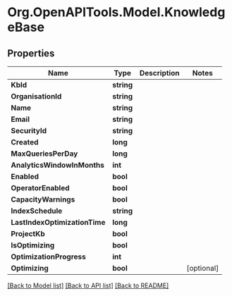 # Org.OpenAPITools.Model.KnowledgeBase

## Properties

Name | Type | Description | Notes
------------ | ------------- | ------------- | -------------
**KbId** | **string** |  | 
**OrganisationId** | **string** |  | 
**Name** | **string** |  | 
**Email** | **string** |  | 
**SecurityId** | **string** |  | 
**Created** | **long** |  | 
**MaxQueriesPerDay** | **long** |  | 
**AnalyticsWindowInMonths** | **int** |  | 
**Enabled** | **bool** |  | 
**OperatorEnabled** | **bool** |  | 
**CapacityWarnings** | **bool** |  | 
**IndexSchedule** | **string** |  | 
**LastIndexOptimizationTime** | **long** |  | 
**ProjectKb** | **bool** |  | 
**IsOptimizing** | **bool** |  | 
**OptimizationProgress** | **int** |  | 
**Optimizing** | **bool** |  | [optional] 

[[Back to Model list]](../README.md#documentation-for-models) [[Back to API list]](../README.md#documentation-for-api-endpoints) [[Back to README]](../README.md)

